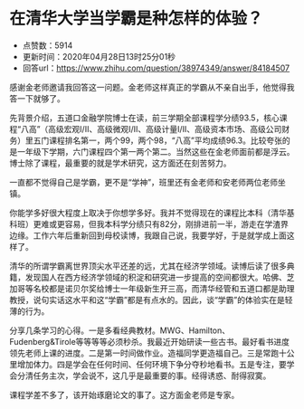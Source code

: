 # 在清华大学当学霸是种怎样的体验？
- 点赞数：5914
- 更新时间：2020年04月28日13时25分01秒
- 回答url：https://www.zhihu.com/question/38974349/answer/84184507
<body>
 <p data-pid="-0-CJ7IA">感谢金老师邀请我回答这一问题。金老师这样真正的学霸从不亲自出手，他觉得我答一下就够了。</p>
 <p data-pid="-fXW46lQ">先背景介绍，五道口金融学院博士在读，前三学期全部课程学分绩93.5，核心课程“八高”（高级宏观I/II、高级微观I/II、高级计量I/II、高级资本市场、高级公司财务）里五门课程排名第一，两个99，两个98，“八高”平均成绩96.3。比较夸张的是一年级下学期，六门课程四个第一两个第二。当然这些在金老师面前都是浮云。博士除了课程，最重要的就是学术研究，这方面还在刻苦努力。</p>
 <p data-pid="8XuCKXKs">一直都不觉得自己是学霸，更不是“学神”，班里还有金老师和安老师两位老师坐镇。</p>
 <p data-pid="S8Qy-lW6">你能学多好很大程度上取决于你想学多好。我并不觉得现在的课程比本科（清华基科班）更难或更容易，但我本科学分绩只有82分，刚排进前一半，游走在学渣界边缘。工作六年后重新回到母校读博，我跟自己说，我要学好，于是就学成上面这样了。</p>
 <p data-pid="lWNBLhwh">清华的所谓学霸离世界顶尖水平还差的远，尤其在经济学领域。读博后读了很多典籍，发现国人在西方经济学领域的积淀和研究进一步提高的空间都很大。哈佛、芝加哥等名校都是诺贝尔奖给博士一年级新生开三高，而清华经管和五道口都是助理教授，说句实话这水平和这“学霸”都是有点水的。因此，谈“学霸”的体验实在是轻薄的行为。</p>
 <p data-pid="hR84TPWh">分享几条学习的心得。一是多看经典教材。MWG、Hamilton、Fudenberg&amp;Tirole等等等等必须秒杀。我最近开始研读一些古书。最好看书进度领先老师上课的进度。二是第一时间做作业。造福同学更造福自己。三是常跑十公里增加体力。四是学会在任何时间、任何环境下争分夺秒地看书。五是专注，要学会分清任务主次，学会说不，这几乎是最重要的事。经得诱惑、耐得寂寞。</p>
 <p data-pid="cEnGw2dv">课程学差不多了，该开始琢磨论文的事了。这方面金老师是专家。</p>
</body>